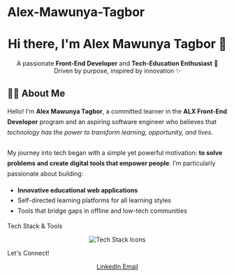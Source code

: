 # Alex-Mawunya-Tagbor

<!-- PROFILE HEADER -->
<h1 align="center">Hi there, I'm Alex Mawunya Tagbor 👋</h1>
<p align="center">
  A passionate <strong>Front-End Developer</strong> and <strong>Tech-Education Enthusiast</strong> 🚀 <br/>
  Driven by purpose, inspired by innovation ✨
</p>

<!-- ABOUT ME SECTION -->
## 👨‍💻 About Me
<!-- This is HTML embedded inside Markdown for enhanced formatting -->
<div style="line-height: 1.7;">
  Hello! I'm <strong>Alex Mawunya Tagbor</strong>, a committed learner in the <strong>ALX Front-End Developer</strong> program and an aspiring software engineer who believes that <em>technology has the power to transform learning, opportunity, and lives</em>.
  <br/><br/>
  My journey into tech began with a simple yet powerful motivation: <strong>to solve problems and create digital tools that empower people</strong>. I’m particularly passionate about building:
  <ul>
    <li><strong>Innovative educational web applications</strong></li>
    <li>Self-directed learning platforms for all learning styles</li>
    <li>Tools that bridge gaps in offline and low-tech communities</li>
  </ul>
</div>

<!-- SKILLS SECTION -->
Tech Stack & Tools

<div align="center">
  <img src="https://skillicons.dev/icons?i=html,css,js,react,tailwind,github,vscode,firebase" alt="Tech Stack Icons"/>
</div>

Let's Connect!

<div align="center">
  <a href="https://www.linkedin.com/in/alex-mawunya-tagbor">
    LinkedIn
  </a>

  <a href="mailto:atagbor@yahoo.com">
    Email
  </a>
</div>
